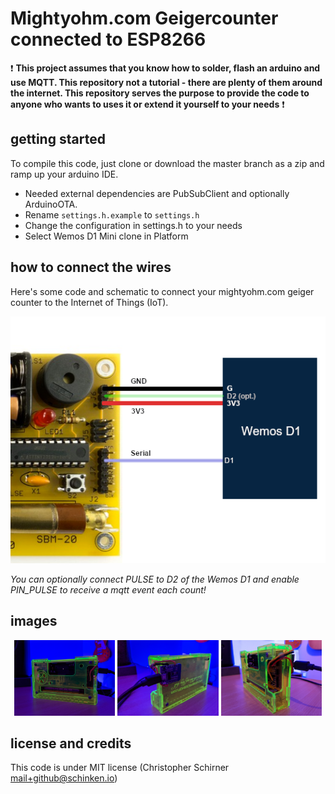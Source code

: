 # Mightyohm.com Geigercounter connected to ESP8266

❗ **This project assumes that you know how to solder, flash an arduino and use MQTT. This repository not a tutorial - there are plenty of them around the internet. This repository serves the purpose to provide the code to anyone who wants to uses it or extend it yourself to your needs** ❗

## getting started

To compile this code, just clone or download the master branch as a zip and ramp up your arduino IDE.

* Needed external dependencies are PubSubClient and optionally ArduinoOTA.
* Rename `settings.h.example` to `settings.h`
* Change the configuration in settings.h to your needs
* Select Wemos D1 Mini clone in Platform


## how to connect the wires
Here's some code and schematic to connect your mightyohm.com geiger counter to the Internet of Things (IoT).

![Schematic](https://raw.githubusercontent.com/schinken/esp8266-geigercounter/master/images/schematic.png "How to connect")

*You can optionally connect PULSE to D2 of the Wemos D1 and enable PIN_PULSE to receive a mqtt event each count!*

## images

<p align="middle">
<img src="https://raw.githubusercontent.com/schinken/esp8266-geigercounter/master/images/img-1.jpg" width="32%">
<img src="https://raw.githubusercontent.com/schinken/esp8266-geigercounter/master/images/img-2.jpg" width="32%">
<img src="https://raw.githubusercontent.com/schinken/esp8266-geigercounter/master/images/img-3.jpg" width="32%">
</p>

## license and credits

This code is under MIT license (Christopher Schirner <mail+github@schinken.io>)


